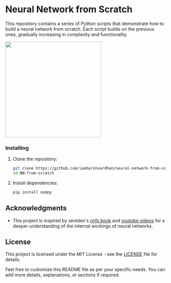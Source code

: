 # Neural Network from Scratch

This repository contains a series of Python scripts that demonstrate how to build a neural network from scratch. Each script builds on the previous ones, gradually increasing in complexity and functionality.

<img src='https://images.squarespace-cdn.com/content/v1/5800c6211b631b49b4d63657/1517072201941-37JOI5UBDVSD7I4IBF0W/fullyconnected_525.gif' width=300>

### Installing

1. Clone the repository:
    ```bash
    git clone https://github.com/iamharshvardhan/neural-network-from-scratch.git
    cd NN-from-scratch
    ```

2. Install dependencies:
    ```bash
    pip install numpy
    ```

## Acknowledgments

- This project is inspired by sentdex's [nnfs book](https://nnfs.io/) and [youtube videos](https://www.youtube.com/playlist?list=PLQVvvaa0QuDcjD5BAw2DxE6OF2tius3V3) for a deeper understanding of the internal workings of neural networks.

## License

This project is licensed under the MIT License - see the [LICENSE](./LICENSE) file for details.

Feel free to customize this README file as per your specific needs. You can add more details, explanations, or sections if required.
